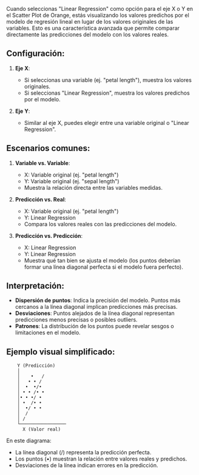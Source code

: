  
Cuando seleccionas "Linear Regression" como opción para el eje X o Y en el Scatter Plot de Orange, estás visualizando los valores predichos por el modelo de regresión lineal en lugar de los valores originales de las variables. Esto es una característica avanzada que permite comparar directamente las predicciones del modelo con los valores reales.

## Configuración:

1. **Eje X**: 
   - Si seleccionas una variable (ej. "petal length"), muestra los valores originales.
   - Si seleccionas "Linear Regression", muestra los valores predichos por el modelo.

2. **Eje Y**:
   - Similar al eje X, puedes elegir entre una variable original o "Linear Regression".

## Escenarios comunes:

1. **Variable vs. Variable**: 
   - X: Variable original (ej. "petal length")
   - Y: Variable original (ej. "sepal length")
   - Muestra la relación directa entre las variables medidas.

2. **Predicción vs. Real**:
   - X: Variable original (ej. "petal length")
   - Y: Linear Regression
   - Compara los valores reales con las predicciones del modelo.

3. **Predicción vs. Predicción**:
   - X: Linear Regression
   - Y: Linear Regression
   - Muestra qué tan bien se ajusta el modelo (los puntos deberían formar una línea diagonal perfecta si el modelo fuera perfecto).

## Interpretación:

- **Dispersión de puntos**: Indica la precisión del modelo. Puntos más cercanos a la línea diagonal implican predicciones más precisas.
- **Desviaciones**: Puntos alejados de la línea diagonal representan predicciones menos precisas o posibles outliers.
- **Patrones**: La distribución de los puntos puede revelar sesgos o limitaciones en el modelo.

## Ejemplo visual simplificado:

```
    Y (Predicción)
    │
    │    •   /
    │   • • /
    │  •  •/•
    │ • • /• •
    │• • •/ • 
    │ •  /• •
    │  •/ • •
    │  /
    │ /
    └─────────────────
      X (Valor real)
```

En este diagrama:
- La línea diagonal (/) representa la predicción perfecta.
- Los puntos (•) muestran la relación entre valores reales y predichos.
- Desviaciones de la línea indican errores en la predicción.